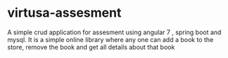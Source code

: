 # virtusa-assesment
A simple crud application for assesment using angular 7 , spring boot and mysql. It is a simple online library where any one can add a book to the store, remove the book and get all details about that book
